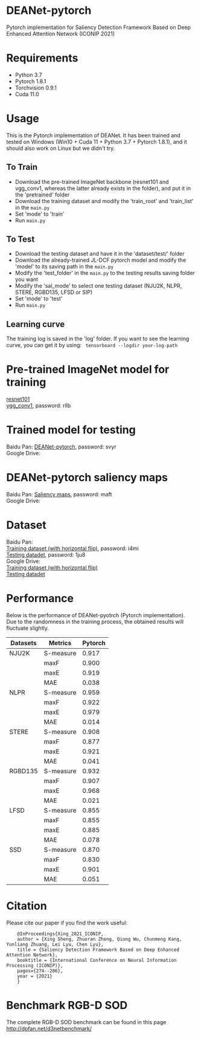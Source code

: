# DEANet-pytorch

Pytorch implementation for Saliency Detection Framework Based on Deep Enhanced Attention Network (ICONIP 2021)

# Requirements
* Python 3.7 <br>
* Pytorch 1.8.1 <br>
* Torchvision 0.9.1 <br>
* Cuda 11.0

# Usage
This is the Pytorch implementation of DEANet. It has been trained and tested on Windows (Win10 + Cuda 11 + Python 3.7 + Pytorch 1.8.1),
and it should also work on Linux but we didn't try. 

## To Train 
* Download the pre-trained ImageNet backbone (resnet101 and vgg_conv1, whereas the latter already exists in the folder), and put it in the 'pretrained' folder
* Download the training dataset and modify the 'train_root' and 'train_list' in the `main.py`
* Set 'mode' to 'train'
* Run `main.py`

## To Test 
* Download the testing dataset and have it in the 'dataset/test/' folder 
* Download the already-trained JL-DCF pytorch model and modify the 'model' to its saving path in the `main.py`
* Modify the 'test_folder' in the `main.py` to the testing results saving folder you want
* Modify the 'sal_mode' to select one testing dataset (NJU2K, NLPR, STERE, RGBD135, LFSD or SIP)
* Set 'mode' to 'test'
* Run `main.py`

## Learning curve
The training log is saved in the 'log' folder. If you want to see the learning curve, you can get it by using: ` tensorboard --logdir your-log-path`

# Pre-trained ImageNet model for training
[resnet101](https://download.pytorch.org/models/resnet101-5d3b4d8f.pth)<br>
[vgg_conv1](https://pan.baidu.com/s/1CJyNALzPIAiHrDSMcRO2yA), password: rllb<br>

# Trained model for testing
Baidu Pan: [DEANet-pytorch](https://pan.baidu.com/s/103_1FWvTqWygi8e7XLGgSw), password: svyr<br>
Google Drive: <br>

# DEANet-pytorch saliency maps
Baidu Pan: [Saliency maps](https://pan.baidu.com/s/1XncwFhgNLxISZ5kIM1eY8w), password: maft<br>
Google Drive: <br>

# Dataset
Baidu Pan:<br>
[Training dataset (with horizontal flip)](https://pan.baidu.com/s/1vrVcRFTMRO5v-A6Q2Y3-Nw), password:  i4mi<br>
[Testing datadet](https://pan.baidu.com/s/13P-f3WbA76NVtRePcFbVFw), password:   1ju8<br>
Google Drive:<br>
[Training dataset (with horizontal flip)](https://drive.google.com/open?id=12ais7wZhTjaFO4BHJyYyNuzzM312EWCT)<br>
[Testing datadet](https://drive.google.com/open?id=18ALe_HBuNjVTB_US808d8ZKfpd_mwLy5)<br>

# Performance
Below is the performance of DEANet-pyotrch (Pytorch implementation). Due to the randomness in the training process, the obtained results will fluctuate slightly.

| Datasets | Metrics | Pytorch |
| -------- | ------- | ------- |
| NJU2K    |S-measure| 0.917   |
|          | maxF    | 0.900   |
|          | maxE    | 0.919   |
|          | MAE     | 0.038   |
| NLPR     |S-measure| 0.959   |
|          | maxF    | 0.922   |
|          | maxE    | 0.979   |
|          | MAE     | 0.014   |
| STERE    |S-measure| 0.908   |
|          | maxF    | 0.877   |
|          | maxE    | 0.921   |
|          | MAE     | 0.041   |
| RGBD135  |S-measure| 0.932   |
|          | maxF    | 0.907   |
|          | maxE    | 0.968   |
|          | MAE     | 0.021   |
| LFSD     |S-measure| 0.855   |
|          | maxF    | 0.855   |
|          | maxE    | 0.885   |
|          | MAE     | 0.078   |
| SSD      |S-measure| 0.870   |
|          | maxF    | 0.830   |
|          | maxE    | 0.901   |
|          | MAE     | 0.051   |  

# Citation
Please cite our paper if you find the work useful:<br>

        @InProceedings{Xing_2021_ICONIP,
        author = {Xing Sheng, Zhuoran Zheng, Qiong Wu, Chunmeng Kang, Yunliang Zhuang, Lei Lyu, Chen Lyu},
        title = {Saliency Detection Framework Based on Deep Enhanced Attention Network},
        booktitle = {International Conference on Neural Information Processing (ICONIP)},
        pages={274--286},
        year = {2021}
        }

# Benchmark RGB-D SOD
The complete RGB-D SOD benchmark can be found in this page  
http://dpfan.net/d3netbenchmark/
